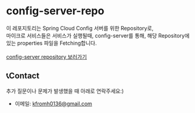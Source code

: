 # config-server-repo

이 레포지토리는 Spring Cloud Config 서버를 위한 Repository로,  
마이크로 서비스들은 서비스가 실행될때, config-server를 통해, 해당 Repository에 있는 properties 파일을 Fetching합니다.
<br>  
[config-server repository 보러가기](https://github.com/wooriFisa-Final-Project-F4/config-server)

## 📞Contact

추가 질문이나 문제가 발생했을 때 아래로 연락주세요:)

- 이메일: kfromh0136@gmail.com
